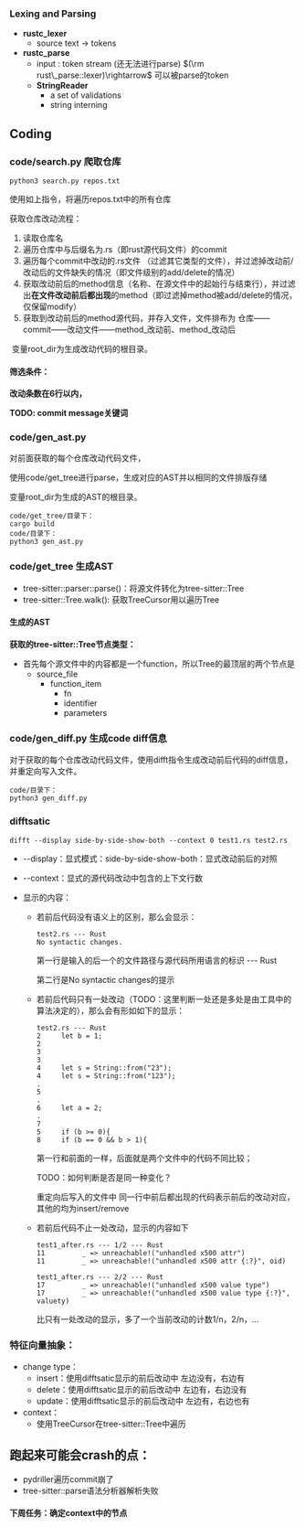 ### Lexing and Parsing

- **rustc_lexer**
  - source text $\rightarrow$ tokens
- **rustc_parse**
  - input : token stream (还无法进行parse) $(\rm rust\_parse::lexer)\rightarrow$ 可以被parse的token
  - **StringReader**
    - a set of validations
    - string interning

## Coding

### code/search.py 爬取仓库
```shell
python3 search.py repos.txt
```

使用如上指令，将遍历repos.txt中的所有仓库

获取仓库改动流程：

1. 读取仓库名
2. 遍历仓库中与后缀名为.rs（即rust源代码文件）的commit
3. 遍历每个commit中改动的.rs文件 （过滤其它类型的文件），并过滤掉改动前/改动后的文件缺失的情况（即文件级别的add/delete的情况）
4. 获取改动前后的method信息（名称、在源文件中的起始行与结束行），并过滤出**在文件改动前后都出现**的method（即过滤掉method被add/delete的情况，仅保留modify）
5. 获取到改动前后的method源代码，并存入文件，文件排布为 仓库——commit——改动文件——method\_改动前、method\_改动后

​	变量root_dir为生成改动代码的根目录。

#### 筛选条件：

**改动条数在6行以内，**

**TODO: commit message关键词**



### code/gen_ast.py 

对前面获取的每个仓库改动代码文件，

使用code/get_tree进行parse，生成对应的AST并以相同的文件排版存储

变量root_dir为生成的AST的根目录。



```shell
code/get_tree/目录下：
cargo build
code/目录下：
python3 gen_ast.py
```



### code/get_tree 生成AST

- tree-sitter::parser::parse()：将源文件转化为tree-sitter::Tree
- tree-sitter::Tree.walk(): 获取TreeCursor用以遍历Tree



#### 生成的AST

**获取的tree-sitter::Tree节点类型：**

- 首先每个源文件中的内容都是一个function，所以Tree的最顶层的两个节点是
  - source_file
    - function_item
      - fn
      - identifier
      - parameters








### code/gen_diff.py 生成code diff信息

对于获取的每个仓库改动代码文件，使用difft指令生成改动前后代码的diff信息，并重定向写入文件。

```shell
code/目录下：
python3 gen_diff.py
```



### **difftsatic**

```shell
difft --display side-by-side-show-both --context 0 test1.rs test2.rs
```

- --display：显式模式：side-by-side-show-both：显式改动前后的对照

- --context：显式的源代码改动中包含的上下文行数

- 显示的内容：

  - 若前后代码没有语义上的区别，那么会显示：

    ```shell
    test2.rs --- Rust
    No syntactic changes.
    ```

    第一行是输入的后一个的文件路径与源代码所用语言的标识 --- Rust

    第二行是No syntactic changes的提示

  - 若前后代码只有一处改动（TODO：这里判断一处还是多处是由工具中的算法决定的），那么会有形如如下的显示：

    ```shell
    test2.rs --- Rust
    2     let b = 1;                                                     2 
    3                                                                    3 
    4     let s = String::from("23");                                    4     let s = String::from("123");
    .                                                                    5 
    .                                                                    6     let a = 2;
    .                                                                    7 
    5     if (b >= 0){                                                   8     if (b == 0 && b > 1){
    ```

    第一行和前面的一样，后面就是两个文件中的代码不同比较；

    TODO：如何判断是否是同一种变化？

    重定向后写入的文件中 同一行中前后都出现的代码表示前后的改动对应，其他的均为insert/remove
    
  - 若前后代码不止一处改动，显示的内容如下
  
    ```shell
    test1_after.rs --- 1/2 --- Rust
    11         _ => unreachable!("unhandled x500 attr")                                                                                                          11         _ => unreachable!("unhandled x500 attr {:?}", oid)
    
    test1_after.rs --- 2/2 --- Rust
    17         _ => unreachable!("unhandled x500 value type")                                                                                                    17         _ => unreachable!("unhandled x500 value type {:?}", valuety)
    
    ```
  
    比只有一处改动的显示，多了一个当前改动的计数1/n，2/n，...



### 特征向量抽象：

- change type：
  - insert：使用difftsatic显示的前后改动中 左边没有，右边有
  - delete：使用difftsatic显示的前后改动中 左边有，右边没有
  - update：使用difftsatic显示的前后改动中 左边有，右边也有
- context：
  - 使用TreeCursor在tree-sitter::Tree中遍历







## 跑起来可能会crash的点：

- pydriller遍历commit崩了
- tree-sitter::parse语法分析器解析失败

#### 下周任务：确定context中的节点





